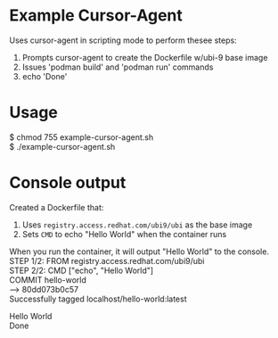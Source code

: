 # Example Cursor-Agent
Uses cursor-agent in scripting mode to perform thesee steps:  
1) Prompts cursor-agent to create the Dockerfile w/ubi-9 base image  
2) Issues 'podman build' and 'podman run' commands  
3) echo 'Done'  

# Usage
$ chmod 755 example-cursor-agent.sh  
$ ./example-cursor-agent.sh  

# Console output
Created a Dockerfile that:
1. Uses `registry.access.redhat.com/ubi9/ubi` as the base image  
2. Sets `CMD` to echo "Hello World" when the container runs  

When you run the container, it will output "Hello World" to the console.  
STEP 1/2: FROM registry.access.redhat.com/ubi9/ubi  
STEP 2/2: CMD ["echo", "Hello World"]  
COMMIT hello-world  
--> 80dd073b0c57  
Successfully tagged localhost/hello-world:latest  
  
Hello World  
Done  

